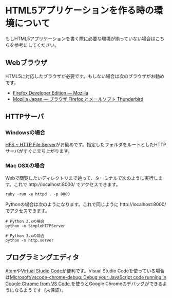 # HTML5アプリケーションを作る時の環境について


もしHTML5アプリケーションを書く際に必要な環境が揃っていない場合はこちらを参考にしてください。

## Webブラウザ

HTML5に対応したブラウザが必要です。もしない場合は次のブラウザがお勧めです。

- [Firefox Developer Edition — Mozilla](https://www.mozilla.org/ja/firefox/developer/)
- [Mozilla Japan — ブラウザ Firefox とメールソフト Thunderbird](https://www.mozilla.jp/)

## HTTPサーバ

### Windowsの場合

[HFS ~ HTTP File Server](http://www.rejetto.com/hfs/)がお勧めです。指定したフォルダをルートとしたHTTPサーバがすぐに立ち上がります。

### Mac OSXの場合

Webで閲覧したいディレクトリまで辿って、ターミナルで次のように実行します。これで http://localhost:8000/ でアクセスできます。

```
ruby -run -e httpd . -p 8000
```

Pythonの場合は次のようになります。これで同じように http://localhost:8000/ でアクセスできます。

```
# Python 2.xの場合
python -m SimpleHTTPServer

# Python 3.xの場合
python -m http.server
```

## プログラミングエディタ

[Atom](https://atom.io/)や[Virtual Studio Code](https://www.visualstudio.com/ja-jp/products/code-vs.aspx)が便利です。Visual Studio Codeを使っている場合は[Microsoft/vscode-chrome-debug: Debug your JavaScript code running in Google Chrome from VS Code.](https://github.com/Microsoft/vscode-chrome-debug/)を使うとGoogle Chromeのデバッグができるようになるようです（未保証）。

